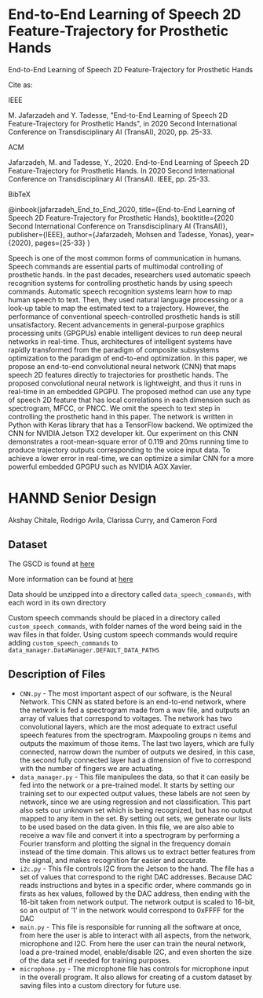 # End-to-End Learning of Speech 2D Feature-Trajectory for Prosthetic Hands

End-to-End Learning of Speech 2D Feature-Trajectory for Prosthetic Hands


Cite as:


IEEE

M. Jafarzadeh and Y. Tadesse, "End-to-End Learning of Speech 2D Feature-Trajectory for Prosthetic Hands", in 2020 Second International Conference on Transdisciplinary AI (TransAI), 2020, pp. 25-33.



ACM

Jafarzadeh, M. and Tadesse, Y., 2020. End-to-End Learning of Speech 2D Feature-Trajectory for Prosthetic Hands. In 2020 Second International Conference on Transdisciplinary AI (TransAI). IEEE, pp. 25-33.



BibTeX

@inbook{jafarzadeh_End_to_End_2020,
title={End-to-End Learning of Speech 2D Feature-Trajectory for Prosthetic Hands},
booktitle={2020 Second International Conference on Transdisciplinary AI (TransAI)},
publisher={IEEE},
author={Jafarzadeh, Mohsen and Tadesse, Yonas},
year={2020},
pages={25-33}
}


Speech is one of the most common forms of communication in humans. Speech commands are essential parts of multimodal controlling of prosthetic hands. In the past decades, researchers used automatic speech recognition systems for controlling prosthetic hands by using speech commands. Automatic speech recognition systems learn how to map human speech to text. Then, they used natural language processing or a look-up table to map the estimated text to a trajectory. However, the performance of conventional speech-controlled prosthetic hands is still unsatisfactory. Recent advancements in general-purpose graphics processing units (GPGPUs) enable intelligent devices to run deep neural networks in real-time. Thus, architectures of intelligent systems have rapidly transformed from the paradigm of composite subsystems optimization to the paradigm of end-to-end optimization. In this paper, we propose an end-to-end convolutional neural network (CNN) that maps speech 2D features directly to trajectories for prosthetic hands. The proposed convolutional neural network is lightweight, and thus it runs in real-time in an embedded GPGPU. The proposed method can use any type of speech 2D feature that has local correlations in each dimension such as spectrogram, MFCC, or PNCC. We omit the speech to text step in controlling the prosthetic hand in this paper. The network is written in Python with Keras library that has a TensorFlow backend. We optimized the CNN for NVIDIA Jetson TX2 developer kit. Our experiment on this CNN demonstrates a root-mean-square error of 0.119 and 20ms running time to produce trajectory outputs corresponding to the voice input data. To achieve a lower error in real-time, we can optimize a similar CNN for a more powerful embedded GPGPU such as NVIDIA AGX Xavier. 





# HANND Senior Design
Akshay Chitale, Rodrigo Avila, Clarissa Curry, and Cameron Ford

## Dataset
The GSCD is found at [here](https://storage.cloud.google.com/download.tensorflow.org/data/speech_commands_v0.02.tar.gz)

More information can be found at [here](https://arxiv.org/abs/1804.03209)

Data should be unzipped into a directory called `data_speech_commands`, with each word in its own directory

Custom speech commands should be placed in a directory called `custom_speech_commands`, with folder names of the word being said in the wav files in that folder. Using custom speech commands would require adding `custom_speech_commands` to `data_manager.DataManager.DEFAULT_DATA_PATHS`

## Description of Files
- `CNN.py` - The most important aspect of our software, is the Neural Network. This CNN as stated before is an end-to-end network, where the network is fed a spectrogram made from a wav file, and outputs an array of values that correspond to voltages. The network has two convolutional layers, which are the most adequate to extract useful speech features from the spectrogram. Maxpooling groups n items and outputs the maximum of those items. The last two layers, which are fully connected, narrow down the number of outputs we desired, in this case, the second fully connected layer had a dimension of five to correspond with the number of fingers we are actuating.  
- `data_manager.py` - This file manipulees the data, so that it can easily be fed into the network or a pre-trained model. It starts by setting our training set to our expected output values, these labels are not seen by network, since we are using regression and not classification. This part also sets our unknown set which is being recognized, but has no output mapped to any item in the set. By setting out sets, we generate our lists to be used based on the data given.  In this file, we are also able to receive a wav file and convert it into a spectrogram by performing a Fourier transform and plotting the signal in the frequency domain instead of the time domain. This allows us to extract better features from the signal, and makes recognition far easier and accurate. 
- `i2c.py` - This file controls I2C from the Jetson to the hand. The file has a set of values that correspond to the right DAC addresses. Because DAC reads instructions and bytes in a specific order, where commands go in firsts as hex values, followed by the DAC address, then ending with the 16-bit taken from network output. The network output is scaled to 16-bit, so an output of ‘1’ in the network would correspond to 0xFFFF for the DAC 
- `main.py` - This file is responsible for running all the software at once, from here the user is able to interact with all aspects, from the network, microphone and I2C. From here the user can train the neural network, load a pre-trained model, enable/disable I2C, and even shorten the size of the data set if needed for training purposes. 
- `microphone.py` - The microphone file has controls for microphone input in the overall program. It also allows for creating of a custom dataset by saving files into a custom directory for future use.  



